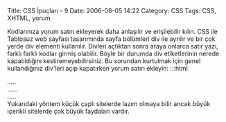 Title: CSS İpuçları - 9
Date: 2006-08-05 14:22
Category: CSS
Tags: CSS, XHTML, yorum

Kodlarınıza yorum satırı ekleyerek daha anlaşılır ve erişilebilir kılın.
CSS ile Tablosuz web sayfası tasarımında sayfa bölümleri div ile ayrılır
ve bir çok yerde div elementi kullanılır. Divleri açtıktan sonra araya
onlarca satır yazı, farklı farklı kodlar girmiş olabilir. Böyle bir
durumda div etiketlerinin nerede kapatıldığını kestiremeyebilirsiniz. Bu
sorundan kurtulmak için genel kullandığınız div'leri açıp kapatırken
yorum satırı ekleyin: 	:::html
	
<!-- baş kısım baslangıcı -->

<div id="basKisim">
.....

</div>
<!-- baş kısım sonu --> <!-- içerik başlangıcı -->

<div id="IcerikKismi">
......

</div>
<!-- içerik sonu --> <!-- alt kısım başlangıcı -->

<div id="AltKisim">
.....

</div>
<!-- alt kısım sonu -->  Yukarıdaki yöntem küçük çaplı
sitelerde lazım olmaya bilir ancak büyük içerikli sitelerde çok büyük
faydaları vardır.

</p>

